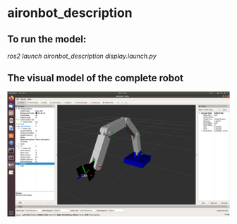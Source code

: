 # aironbot_description

## To run the model:

*ros2 launch aironbot_description display.launch.py*

## The visual model of the complete robot

<img src="./aironbot.png">

